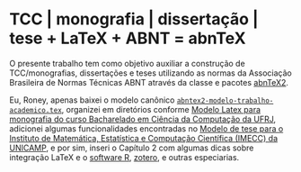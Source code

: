 # TCC | monografia | dissertação | tese + LaTeX + ABNT = abnTeX

O presente trabalho tem como objetivo auxiliar a construção de TCC/monografias, dissertações e teses utilizando as normas da Associação Brasileira de Normas Técnicas ABNT através da classe e pacotes [abnTeX2](https://code.google.com/p/abntex2/wiki/Download). 

Eu, Roney, apenas baixei o modelo canônico [`abntex2-modelo-trabalho-academico.tex`](https://code.google.com/p/abntex2/wiki/Download), organizei em diretórios conforme [Modelo Latex para monografia do curso Bacharelado em Ciência da Computação da UFRJ](https://github.com/dcc-ufrj/monografia-latex), adicionei algumas funcionalidades encontradas no [Modelo de tese para o Instituto de Matemática, Estatística e Computação Científica (IMECC) da UNICAMP](https://github.com/lpoo/modelo_tese_imecc), e por sim, inseri o Capítulo 2 com algumas dicas sobre integração LaTeX e o [software R](http://cran.r-project.org), [zotero](https://www.zotero.org), e outras especiarias.

